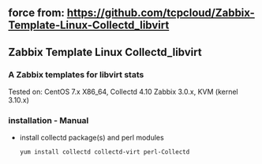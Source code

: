 ## force from: https://github.com/tcpcloud/Zabbix-Template-Linux-Collectd_libvirt

## Zabbix Template Linux Collectd_libvirt

### A Zabbix templates for libvirt stats

Tested on:
    CentOS 7.x X86_64, Collectd 4.10 Zabbix 3.0.x, KVM (kernel 3.10.x)
 
### installation - Manual
  - install collectd package(s) and perl modules
    ```yum install epel-release
    yum install collectd collectd-virt perl-Collectd
    ```
